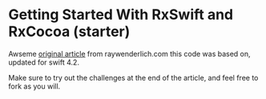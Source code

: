 # Getting Started With RxSwift and RxCocoa (starter)
Awseme [original article](https://www.raywenderlich.com/900-getting-started-with-rxswift-and-rxcocoa) from raywenderlich.com this code was based on, updated for swift 4.2.

Make sure to try out the challenges at the end of the article, and feel free to fork as you will.
